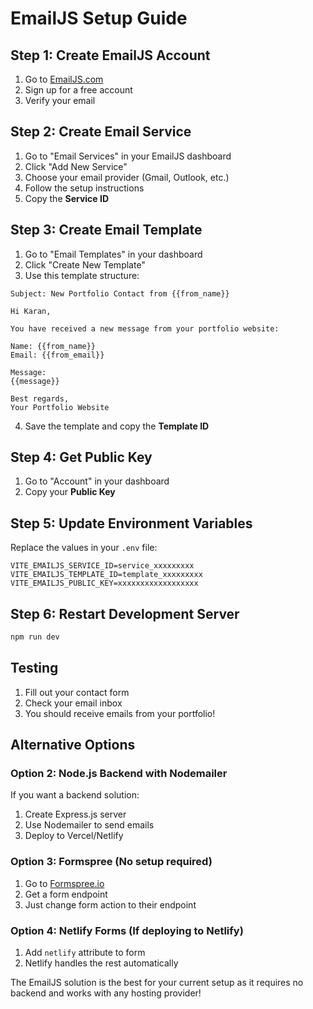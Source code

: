 # EmailJS Setup Guide

## Step 1: Create EmailJS Account
1. Go to [EmailJS.com](https://www.emailjs.com/)
2. Sign up for a free account
3. Verify your email

## Step 2: Create Email Service
1. Go to "Email Services" in your EmailJS dashboard
2. Click "Add New Service"
3. Choose your email provider (Gmail, Outlook, etc.)
4. Follow the setup instructions
5. Copy the **Service ID**

## Step 3: Create Email Template
1. Go to "Email Templates" in your dashboard
2. Click "Create New Template"
3. Use this template structure:

```
Subject: New Portfolio Contact from {{from_name}}

Hi Karan,

You have received a new message from your portfolio website:

Name: {{from_name}}
Email: {{from_email}}

Message:
{{message}}

Best regards,
Your Portfolio Website
```

4. Save the template and copy the **Template ID**

## Step 4: Get Public Key
1. Go to "Account" in your dashboard
2. Copy your **Public Key**

## Step 5: Update Environment Variables
Replace the values in your `.env` file:

```env
VITE_EMAILJS_SERVICE_ID=service_xxxxxxxxx
VITE_EMAILJS_TEMPLATE_ID=template_xxxxxxxxx
VITE_EMAILJS_PUBLIC_KEY=xxxxxxxxxxxxxxxxxx
```

## Step 6: Restart Development Server
```bash
npm run dev
```

## Testing
1. Fill out your contact form
2. Check your email inbox
3. You should receive emails from your portfolio!

## Alternative Options

### Option 2: Node.js Backend with Nodemailer
If you want a backend solution:

1. Create Express.js server
2. Use Nodemailer to send emails
3. Deploy to Vercel/Netlify

### Option 3: Formspree (No setup required)
1. Go to [Formspree.io](https://formspree.io/)
2. Get a form endpoint
3. Just change form action to their endpoint

### Option 4: Netlify Forms (If deploying to Netlify)
1. Add `netlify` attribute to form
2. Netlify handles the rest automatically

The EmailJS solution is the best for your current setup as it requires no backend and works with any hosting provider!
